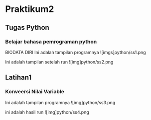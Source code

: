 # Praktikum2
## Tugas Python

### Belajar bahasa pemrograman python
BIODATA DIRI
Ini adalah tampilan programnya
![imgs]python/ss1.png

Ini adalah tampilan setelah run
![img]python/ss2.png

## Latihan1

### Konveersi Nilai Variable
Ini adalah tampilan programnya
![img]python/ss3.png

ini adalah hasil run
![img]python/ss4.png